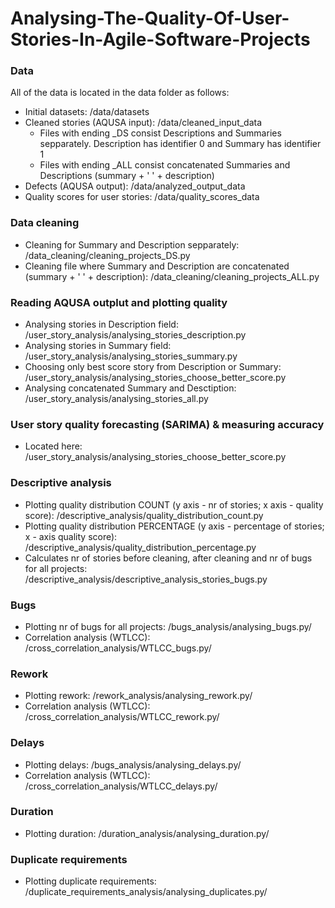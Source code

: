 # Analysing-The-Quality-Of-User-Stories-In-Agile-Software-Projects

<h3>Data</h3>
All of the data is located in the data folder as follows:
<ul>
  <li>Initial datasets: /data/datasets</li>
  <li>Cleaned stories (AQUSA input): /data/cleaned_input_data
    <ul>
      <li>Files with ending _DS consist Descriptions and Summaries sepparately. Description has identifier 0 and Summary has identifier 1</li>
      <li>Files with ending _ALL consist concatenated Summaries and Descriptions (summary + ' ' + description) </li>
    </ul></li>
  <li>Defects (AQUSA output): /data/analyzed_output_data</li>
  <li>Quality scores for user stories: /data/quality_scores_data</li>
</ul> 

<h3>Data cleaning</h3>
<ul>
  <li>Cleaning for Summary and Description sepparately: /data_cleaning/cleaning_projects_DS.py</li>
  <li>Cleaning file where Summary and Description are concatenated (summary + ' ' + description): /data_cleaning/cleaning_projects_ALL.py</li>
</ul> 

<h3>Reading AQUSA outplut and plotting quality</h3>
<ul>
  <li>Analysing stories in Description field: /user_story_analysis/analysing_stories_description.py</li>
  <li>Analysing stories in Summary field: /user_story_analysis/analysing_stories_summary.py</li>
  <li>Choosing only best score story from Description or Summary: /user_story_analysis/analysing_stories_choose_better_score.py</li>
  <li>Analysing concatenated Summary and Desctiption: /user_story_analysis/analysing_stories_all.py</li>
</ul> 

<h3>User story quality forecasting (SARIMA) & measuring accuracy</h3>
<ul>
  <li>Located here: /user_story_analysis/analysing_stories_choose_better_score.py</li>
</ul> 

<h3>Descriptive analysis</h3>
<ul>
  <li>Plotting quality distribution COUNT (y axis - nr of stories; x axis - quality score): /descriptive_analysis/quality_distribution_count.py</li>
  <li>Plotting quality distribution PERCENTAGE (y axis - percentage of stories; x - axis quality score): /descriptive_analysis/quality_distribution_percentage.py</li>
  <li>Calculates nr of stories before cleaning, after cleaning and nr of bugs for all projects: /descriptive_analysis/descriptive_analysis_stories_bugs.py</li>
</ul> 

<h3>Bugs</h3>
<ul>
  <li>Plotting nr of bugs for all projects: /bugs_analysis/analysing_bugs.py/</li>
  <li>Correlation analysis (WTLCC): /cross_correlation_analysis/WTLCC_bugs.py/</li>
</ul> 

<h3>Rework</h3>
<ul>
  <li>Plotting rework: /rework_analysis/analysing_rework.py/</li>
  <li>Correlation analysis (WTLCC): /cross_correlation_analysis/WTLCC_rework.py/</li>
</ul> 

<h3>Delays</h3>
<ul>
  <li>Plotting delays: /bugs_analysis/analysing_delays.py/</li>
  <li>Correlation analysis (WTLCC): /cross_correlation_analysis/WTLCC_delays.py/</li>
</ul> 

<h3>Duration</h3>
<ul>
  <li>Plotting duration: /duration_analysis/analysing_duration.py/</li>
</ul> 

<h3>Duplicate requirements</h3>
<ul>
  <li>Plotting duplicate requirements: /duplicate_requirements_analysis/analysing_duplicates.py/</li>
</ul> 


